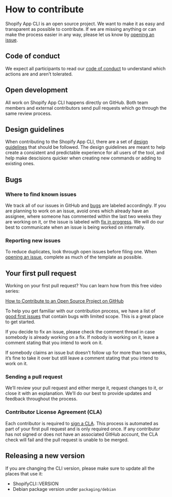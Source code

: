 # How to contribute

Shopify App CLI is an open source project. We want to make it as easy and transparent as possible to contribute. If we are missing anything or can make the process easier in any way, please let us know by [opening an issue](https://github.com/Shopify/shopify-app-cli/issues/new).

## Code of conduct

We expect all participants to read our [code of conduct](https://github.com/Shopify/shopify-app-cli/blob/master/.github/CODE_OF_CONDUCT.md) to understand which actions are and aren’t tolerated.

## Open development

All work on Shopify App CLI happens directly on GitHub. Both team members and external contributors send pull requests which go through the same review process.

## Design guidelines
When contributing to the Shopify App CLI, there are a set of [design guidelines](https://github.com/Shopify/shopify-app-cli/blob/master/.github/DESIGN.md) that should be followed. The design guidelines are meant to help create a consistent and predictable experience for all users of the tool, and help make descisions quicker when creating new commands or adding to existing ones.

## Bugs

### Where to find known issues

We track all of our issues in GitHub and [bugs](https://github.com/Shopify/shopify-app-cli/labels/Bug) are labeled accordingly. If you are planning to work on an issue, avoid ones which already have an assignee, where someone has commented within the last two weeks they are working on it, or the issue is labeled with [fix in progress](https://github.com/Shopify/shopify-app-cli/labels/fix%20in%20progress). We will do our best to communicate when an issue is being worked on internally.

### Reporting new issues

To reduce duplicates, look through open issues before filing one. When [opening an issue](https://github.com/Shopify/shopify-app-cli/issues/new?template=ISSUE.md), complete as much of the template as possible.


## Your first pull request

Working on your first pull request? You can learn how from this free video series:

[How to Contribute to an Open Source Project on GitHub](https://egghead.io/series/how-to-contribute-to-an-open-source-project-on-github)

To help you get familiar with our contribution process, we have a list of [good first issues](https://github.com/Shopify/shopify-app-cli/labels/good%20first%20issue) that contain bugs with limited scope. This is a great place to get started.

If you decide to fix an issue, please check the comment thread in case somebody is already working on a fix. If nobody is working on it, leave a comment stating that you intend to work on it.

If somebody claims an issue but doesn’t follow up for more than two weeks, it’s fine to take it over but still leave a comment stating that you intend to work on it.

### Sending a pull request

We’ll review your pull request and either merge it, request changes to it, or close it with an explanation. We’ll do our best to provide updates and feedback throughout the process.

### Contributor License Agreement (CLA)

Each contributor is required to [sign a CLA](https://cla.shopify.com/). This process is automated as part of your first pull request and is only required once. If any contributor has not signed or does not have an associated GitHub account, the CLA check will fail and the pull request is unable to be merged.

## Releasing a new version

If you are changing the CLI version, please make sure to update all the places that use it:
* ShopifyCLI::VERSION
* Debian package version under `packaging/debian`